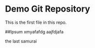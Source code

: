 # Demo Git Repository

This is the first file in this repo.

##Ipsum
xmyafafdg
aajfdjafa

the last samurai
